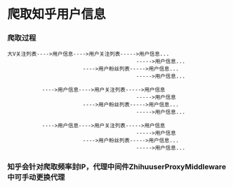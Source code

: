 爬取知乎用户信息
============================================================

### 爬取过程


    大V关注列表---->用户信息---->用户关注列表----->用户信息...
                                             ----->用户信息...
                            ---->用户粉丝列表----->用户信息...
                                             ----->用户信息...

               ---->用户信息---->用户关注列表----->用户信息
                                             ----->用户信息
                            ---->用户粉丝列表----->用户信息...
                                             ----->用户信息...

               ---->用户信息---->用户关注列表----->用户信息
                                             ----->用户信息
                            ---->用户粉丝列表----->用户信息...
                                             ----->用户信息...


### 知乎会针对爬取频率封IP，代理中间件ZhihuuserProxyMiddleware中可手动更换代理
